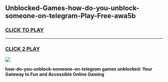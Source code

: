 
## Unblocked-Games-how-do-you-unblock-someone-on-telegram-Play-Free-awa5b
<h3>
<a href="https://premium76.site?title=how-do-you-unblock-someone-on-telegram&ref=20M">CLICK TO PLAY</a></h3>
<hr>

<h3>
<a href="https://premium76.site?title=how-do-you-unblock-someone-on-telegram&ref=20M">CLICK 2 PLAY</a>
  
</h3>

<a href="https://premium76.site?title=how-do-you-unblock-someone-on-telegram&ref=19M"><img src="https://clearcache.store/games.png"></a>


**how-do-you-unblock-someone-on-telegram games unblocked: Your Gateway to Fun and Accessible Online Gaming**
